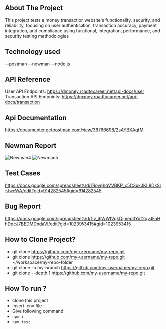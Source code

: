 ## About The Project
This project tests a money transaction website's functionality, security, and 
reliability, focusing on user authentication, transaction accuracy, payment integration, 
and compliance using functional, integration, performance, and security testing methodologies
## Technology used
--postman
--newman
--node js

## API Reference
User API Endpoints: https://dmoney.roadtocareer.net/api-docs/user
Transaction API Endpoints: https://dmoney.roadtocareer.net/api-docs/transaction

## Api Documentation
https://documenter.getpostman.com/view/36766698/2sAYBXAqfM

## Newman Report
![Newman4](https://github.com/user-attachments/assets/aee7537e-ed03-4484-a9b3-649c96cdaa5c)
![Newman5](https://github.com/user-attachments/assets/d3c1fa4c-9e13-4b23-b77f-e0c3347e7052)

## Test Cases
https://docs.google.com/spreadsheets/d/1RoyphqVVBKP_c5C3ukJKL8DkSl-JwcWA/edit?gid=914282545#gid=914282545
## Bug Report
https://docs.google.com/spreadsheets/d/1Iy_ihWWIVqkOjmep3Ydf2qvJFaHhDqcJ7BEDMDndaVI/edit?gid=1023953415#gid=1023953415

## How to Clone Project?
- git clone <https://github.com/my-username/my-repo.git>
- git clone <https://github.com/my-username/my-repo.git> ~/workspace/my-repo-folder
- git clone -b my-branch <https://github.com/my-username/my-repo.git>
- git clone --depth 1 <https://github.com/my-username/my-repo.git>
  
## How To run ?
- clone this project
- Insert .env file
- Give following command:
- ```npm i```
- ```npm test```


